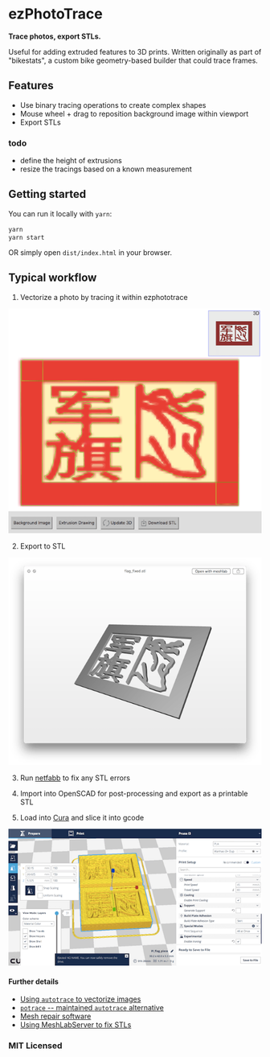 # ezPhotoTrace

**Trace photos, export STLs.**

Useful for adding extruded features to 3D prints. Written originally as part of "bikestats", a custom bike geometry-based builder that could trace frames.

## Features

- Use binary tracing operations to create complex shapes
- Mouse wheel + drag to reposition background image within viewport
- Export STLs

### todo

- define the height of extrusions
- resize the tracings based on a known measurement

## Getting started

You can run it locally with `yarn`:

```
yarn
yarn start
```

OR simply open `dist/index.html` in your browser.

## Typical workflow

1. Vectorize a photo by tracing it within ezphototrace

![vectorize](1.png)

2. Export to STL

![vectorize](2.png)

3. Run [netfabb](https://service.netfabb.com) to fix any STL errors

4. Import into OpenSCAD for post-processing and export as a printable STL

5. Load into [Cura](https://ultimaker.com/en/products/cura-software) and slice it into gcode

![vectorize](5.png)

#### Further details

- [Using `autotrace` to vectorize images](http://autotrace.sourceforge.net/index.html#download)
- [`potrace` -- maintained `autotrace` alternative](http://potrace.sourceforge.net/#example)
- [Mesh repair software](http://www.meshrepair.org/)
- [Using MeshLabServer to fix STLs](https://sourceforge.net/p/meshlab/discussion/499532/thread/ee1fb697/?limit=25)

### MIT Licensed
